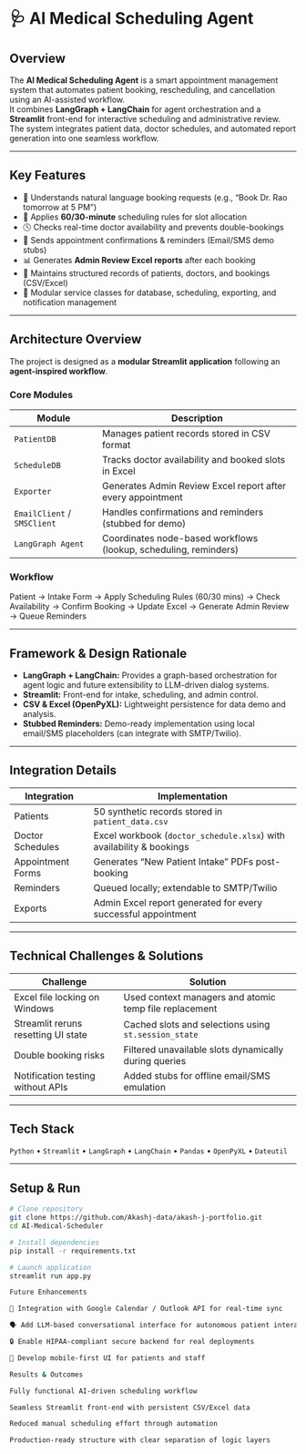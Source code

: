 # 🩺 AI Medical Scheduling Agent

## Overview
The **AI Medical Scheduling Agent** is a smart appointment management system that automates patient booking, rescheduling, and cancellation using an AI-assisted workflow.  
It combines **LangGraph + LangChain** for agent orchestration and a **Streamlit** front-end for interactive scheduling and administrative review.  
The system integrates patient data, doctor schedules, and automated report generation into one seamless workflow.

---

## Key Features
- 🤖 Understands natural language booking requests (e.g., “Book Dr. Rao tomorrow at 5 PM”)
- 🧩 Applies **60/30-minute** scheduling rules for slot allocation
- 🕓 Checks real-time doctor availability and prevents double-bookings
- 📨 Sends appointment confirmations & reminders (Email/SMS demo stubs)
- 📊 Generates **Admin Review Excel reports** after each booking
- 💾 Maintains structured records of patients, doctors, and bookings (CSV/Excel)
- 🧠 Modular service classes for database, scheduling, exporting, and notification management

---

## Architecture Overview
The project is designed as a **modular Streamlit application** following an **agent-inspired workflow**.

### Core Modules
| Module | Description |
|---------|-------------|
| `PatientDB` | Manages patient records stored in CSV format |
| `ScheduleDB` | Tracks doctor availability and booked slots in Excel |
| `Exporter` | Generates Admin Review Excel report after every appointment |
| `EmailClient` / `SMSClient` | Handles confirmations and reminders (stubbed for demo) |
| `LangGraph Agent` | Coordinates node-based workflows (lookup, scheduling, reminders) |

### Workflow
Patient → Intake Form → Apply Scheduling Rules (60/30 mins)
→ Check Availability → Confirm Booking → Update Excel
→ Generate Admin Review → Queue Reminders

---

## Framework & Design Rationale
- **LangGraph + LangChain:** Provides a graph-based orchestration for agent logic and future extensibility to LLM-driven dialog systems.  
- **Streamlit:** Front-end for intake, scheduling, and admin control.  
- **CSV & Excel (OpenPyXL):** Lightweight persistence for data demo and analysis.  
- **Stubbed Reminders:** Demo-ready implementation using local email/SMS placeholders (can integrate with SMTP/Twilio).  

---

## Integration Details
| Integration | Implementation |
|--------------|----------------|
| Patients | 50 synthetic records stored in `patient_data.csv` |
| Doctor Schedules | Excel workbook (`doctor_schedule.xlsx`) with availability & bookings |
| Appointment Forms | Generates “New Patient Intake” PDFs post-booking |
| Reminders | Queued locally; extendable to SMTP/Twilio |
| Exports | Admin Excel report generated for every successful appointment |

---

## Technical Challenges & Solutions
| Challenge | Solution |
|------------|-----------|
| Excel file locking on Windows | Used context managers and atomic temp file replacement |
| Streamlit reruns resetting UI state | Cached slots and selections using `st.session_state` |
| Double booking risks | Filtered unavailable slots dynamically during queries |
| Notification testing without APIs | Added stubs for offline email/SMS emulation |

---

## Tech Stack
`Python` • `Streamlit` • `LangGraph` • `LangChain` • `Pandas` • `OpenPyXL` • `Dateutil`

---

## Setup & Run
```bash
# Clone repository
git clone https://github.com/Akashj-data/akash-j-portfolio.git
cd AI-Medical-Scheduler

# Install dependencies
pip install -r requirements.txt

# Launch application
streamlit run app.py

Future Enhancements

🔗 Integration with Google Calendar / Outlook API for real-time sync

🗣️ Add LLM-based conversational interface for autonomous patient interaction

🔒 Enable HIPAA-compliant secure backend for real deployments

📱 Develop mobile-first UI for patients and staff

Results & Outcomes

Fully functional AI-driven scheduling workflow

Seamless Streamlit front-end with persistent CSV/Excel data

Reduced manual scheduling effort through automation

Production-ready structure with clear separation of logic layers

